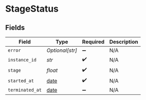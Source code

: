 # StageStatus


## Fields

| Field                                                                | Type                                                                 | Required                                                             | Description                                                          |
| -------------------------------------------------------------------- | -------------------------------------------------------------------- | -------------------------------------------------------------------- | -------------------------------------------------------------------- |
| `error`                                                              | *Optional[str]*                                                      | :heavy_minus_sign:                                                   | N/A                                                                  |
| `instance_id`                                                        | *str*                                                                | :heavy_check_mark:                                                   | N/A                                                                  |
| `stage`                                                              | *float*                                                              | :heavy_check_mark:                                                   | N/A                                                                  |
| `started_at`                                                         | [date](https://docs.python.org/3/library/datetime.html#date-objects) | :heavy_check_mark:                                                   | N/A                                                                  |
| `terminated_at`                                                      | [date](https://docs.python.org/3/library/datetime.html#date-objects) | :heavy_minus_sign:                                                   | N/A                                                                  |
